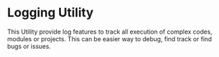 # Logging Utility
This Utility provide log features to track all execution of complex codes, modules or projects. This can be easier way to debug, find track or find bugs or issues.
